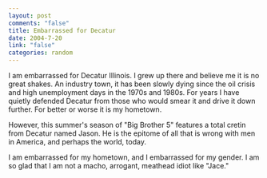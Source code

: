 ```yaml
--- 
layout: post
comments: "false"
title: Embarrassed for Decatur
date: 2004-7-20
link: "false"
categories: random
---
```

I am embarrassed for Decatur Illinois. I grew up there and believe me it is no great shakes. An industry town, it has been slowly dying since the oil crisis and high unemployment days in the 1970s and 1980s. For years I have quietly defended Decatur from those who would smear it and drive it down further. For better or worse it is my hometown.

However, this summer's season of "Big Brother 5" features a total cretin from Decatur named Jason. He is the epitome of all that is wrong with men in America, and perhaps the world, today.

I am embarrassed for my hometown, and I embarrassed for my gender. I am so glad that I am not a macho, arrogant, meathead idiot like "Jace."
